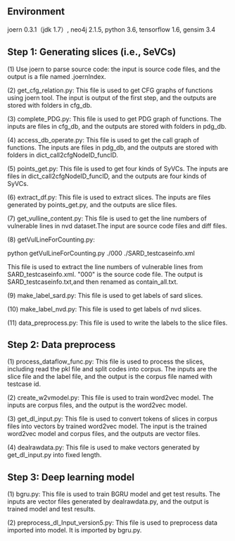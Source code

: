## Environment

joern 0.3.1（jdk 1.7）, neo4j 2.1.5, python 3.6, tensorflow 1.6, gensim 3.4

## Step 1: Generating slices (i.e., SeVCs)

(1) Use joern to parse source code: the input is source code files, and the output is a file named .joernIndex.

(2) get_cfg_relation.py: This file is used to get CFG graphs of functions using joern tool. The input is output of the first step, and the outputs are stored with folders in cfg_db. 

(3) complete_PDG.py: This file is used to get PDG graph of functions. The inputs are files in cfg_db, and the outputs are stored with folders in pdg_db.

(4) access_db_operate.py: This file is used to get the call graph of functions. The inputs are files in pdg_db, and the outputs are stored with folders in dict_call2cfgNodeID_funcID.

(5) points_get.py: This file is used to get four kinds of SyVCs. The inputs are files in dict_call2cfgNodeID_funcID, and the outputs are four kinds of SyVCs.

(6) extract_df.py: This file is used to extract slices. The inputs are files generated by points_get.py, and the outputs are slice files.

(7) get_vulline_content.py: This file is used to get the line numbers of vulnerable lines in nvd dataset.The input are source code files and diff files.

(8) getVulLineForCounting.py: 

python getVulLineForCounting.py ./000 ./SARD_testcaseinfo.xml

This file is used to extract the line numbers of vulnerable lines from SARD_testcaseinfo.xml. 
"000" is the source code file. The output is SARD_testcaseinfo.txt,and then renamed as contain_all.txt.

(9) make_label_sard.py: This file is used to get labels of sard slices.

(10) make_label_nvd.py: This file is used to get labels of nvd slices.

(11) data_preprocess.py: This file is used to write the labels to the slice files.

## Step 2: Data preprocess

(1) process_dataflow_func.py: This file is used to process the slices, including read the pkl file and split codes into corpus. The inputs are the slice file and the label file, and the output is the corpus file named with testcase id.

(2) create_w2vmodel.py: This file is used to train word2vec model. The inputs are corpus files, and the output is the word2vec model.

(3) get_dl_input.py: This file is used to convert tokens of slices in corpus files into vectors by trained word2vec model. The input is the trained word2vec model and corpus files, and the outputs are vector files.

(4) dealrawdata.py: This file is used to make vectors generated by get_dl_input.py into fixed length. 

## Step 3: Deep learning model

(1) bgru.py: This file is used to train BGRU model and get test results. The inputs are vector files generated by dealrawdata.py, and the output is trained model and test results.

(2) preprocess_dl_Input_version5.py: This file is used to preprocess data imported into model. It is imported by bgru.py.
